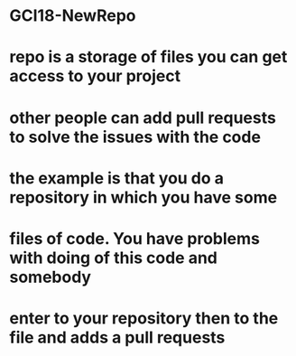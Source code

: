 # GCI18-NewRepo
# repo is a storage of files you can get access to your project
# other people can add pull requests to solve the issues with the code
# the example is that you do a repository in which you have some
# files of code. You have problems with doing of this code and somebody
# enter to your repository then to the file and adds a pull requests
